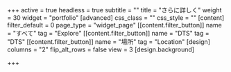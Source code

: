 +++
active = true
headless = true
subtitle = ""
title = "さらに詳しく"
weight = 30
widget = "portfolio"
[advanced]
css_class = ""
css_style = ""
[content]
filter_default = 0
page_type = "widget_page"
[[content.filter_button]]
name = "すべて"
tag = "Explore"
[[content.filter_button]]
name = "DTS"
tag = "DTS"
[[content.filter_button]]
name = "場所"
tag = "Location"
[design]
columns = "2"
flip_alt_rows = false
view = 3
[design.background]

+++
